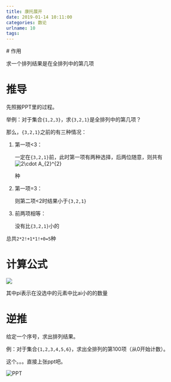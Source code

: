 ```yaml
---
title: 康托展开
date: 2019-01-14 10:11:00
categories: 数论
urlname: 10
tags:
---
```

<!--markdown--># 作用

求一个排列结果是在全排列中的第几项

# 推导

先照搬PPT里的过程。

举例：对于集合```{1,2,3}```，求```{3,2,1}```是全排列中的第几项？

那么，```{3,2,1}```之前的有三种情况：

1. 第一项<3：

   一定在```{3,2,1}```前，此时第一项有两种选择，后两位随意，则共有<img src="https://latex.codecogs.com/png.latex?%5Cdpi%7B150%7D%20%5Cbg_white%20%5Cfn_phv%202%5Ccdot%20A_%7B2%7D%5E%7B2%7D" title="2\cdot A_{2}^{2}" />

   种

2. 第一项=3：

   则第二项<2时结果小于```{3,2,1}```

3. 前两项相等：

   没有比```{3,2,1}```小的

总共```2*2!+1*1!+0=5```种

# 计算公式

<img src="https://latex.codecogs.com/png.latex?%5Cdpi%7B150%7D%20%5Cbg_white%20%5Cfn_phv%20ans%3D%20%5Csum_%7Bn%7D%5E%7Bi%3D1%7Dp_%7Bi%7D*%28n-i%29%21" />

其中pi表示在没选中的元素中比ai小的的数量

# 逆推

给定一个序号，求出排列结果。

例：对于集合```{1,2,3,4,5,6}```，求出全排列的第100项（从0开始计数）。

这个。。。直接上张ppt吧。

![PPT](https://i.loli.net/2019/01/18/5c4144502f7eb.png)

